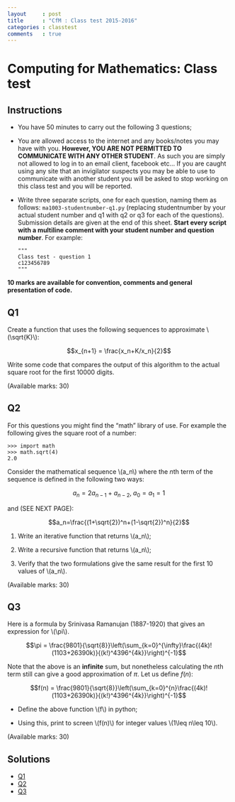 ```yaml
---
layout     : post
title      : "CfM : Class test 2015-2016"
categories : classtest
comments   : true
---
```

# Computing for Mathematics: Class test

## Instructions

-   You have 50 minutes to carry out the following 3 questions;
-   You are allowed access to the internet and any books/notes you may
    have with you. **However, YOU ARE NOT PERMITTED TO COMMUNICATE WITH
    ANY OTHER STUDENT**. As such you are simply not allowed to log in to
    an email client, facebook etc… If you are caught using any site that
    an invigilator suspects you may be able to use to communicate with
    another student you will be asked to stop working on this class test
    and you will be reported.
-   Write three separate scripts, one for each question, naming them as
    follows: `ma1003-studentnumber-q1.py` (replacing studentnumber by
    your actual student number and q1 with q2 or q3 for each of the
    questions). Submission details are given at the end of this sheet.
    **Start every script with a multiline comment with your student
    number and question number**. For example:

        """
        Class test - question 1
        c123456789
        """


**10 marks are available for convention, comments and general
presentation of code.**


## Q1

Create a function that uses the following sequences to approximate
\\(\sqrt{K}\\):

$$x_{n+1} = \frac{x_n+K/x_n}{2}$$

Write some code that compares the output of this algorithm to the actual
square root for the first 10000 digits.

(Available marks: 30)


## Q2

For this questions you might find the “math” library of use. For example
the following gives the square root of a number:

    >>> import math
    >>> math.sqrt(4)
    2.0

Consider the mathematical sequence \\(a_n\\) where the $n$th term of the
sequence is defined in the following two ways:

$$a_n = 2a_{n-1}+a_{n-2},\;a_0=a_1=1$$

and (SEE NEXT PAGE):

$$a_n=\frac{(1+\sqrt{2})^n+(1-\sqrt{2})^n}{2}$$

1.  Write an iterative function that returns \\(a_n\\);

2.  Write a recursive function that returns \\(a_n\\);

3.  Verify that the two formulations give the same result for the first
    10 values of \\(a_n\\).

(Available marks: 30)

## Q3

Here is a formula by Srinivasa Ramanujan (1887-1920) that gives an
expression for \\(\pi\\).

$$\pi = \frac{9801}{\sqrt{8}}\left(\sum_{k=0}^{\infty}\frac{(4k)!(1103+26390k)}{(k!)^4396^{4k}}\right)^{-1}$$

Note that the above is an **infinite** sum, but nonetheless calculating
the $n$th term still can give a good approximation of $\pi$. Let us
define $f(n)$:

$$f(n) = \frac{9801}{\sqrt{8}}\left(\sum_{k=0}^{n}\frac{(4k)!(1103+26390k)}{(k!)^4396^{4k}}\right)^{-1}$$

-   Define the above function \\(f\\) in python;

-   Using this, print to screen \\(f(n)\\) for integer values
    \\(1\leq n\leq 10\\).

(Available marks: 30)

## Solutions

- [Q1](./Solutions/solutionq1.py)
- [Q2](./Solutions/solutionq2.py)
- [Q3](./Solutions/solutionq3.py)
